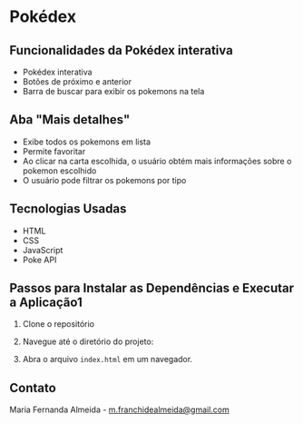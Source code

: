 # Pokédex 

## Funcionalidades da Pokédex interativa
- Pokédex interativa
- Botões de próximo e anterior
- Barra de buscar para exibir os pokemons na tela

## Aba "Mais detalhes"
- Exibe todos os pokemons em lista
- Permite favoritar 
- Ao clicar na carta escolhida, o usuário obtém mais informações sobre o pokemon escolhido
- O usuário pode filtrar os pokemons por tipo

## Tecnologias Usadas
- HTML
- CSS
- JavaScript
- Poke API

## Passos para Instalar as Dependências e Executar a Aplicação1
1. Clone o repositório

2. Navegue até o diretório do projeto:

3. Abra o arquivo `index.html` em um navegador.

## Contato
Maria Fernanda Almeida - m.franchidealmeida@gmail.com

